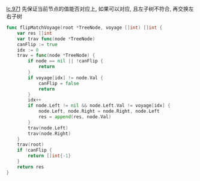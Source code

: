 [lc.971](https://leetcode.cn/problems/flip-binary-tree-to-match-preorder-traversal/description/)
先保证当前节点的值能否对应上, 如果可以对应, 且左子树不符合, 再交换左右子树
```go
func flipMatchVoyage(root *TreeNode, voyage []int) []int {
	var res []int
	var trav func(node *TreeNode)
	canFlip := true
	idx := 0
	trav = func(node *TreeNode) {
		if node == nil || !canFlip {
			return
		}
		if voyage[idx] != node.Val {
			canFlip = false
			return
		}
		idx++
		if node.Left != nil && node.Left.Val != voyage[idx] {
			node.Left, node.Right = node.Right, node.Left
			res = append(res, node.Val)
		}
		trav(node.Left)
		trav(node.Right)
	}
	trav(root)
	if !canFlip {
		return []int{-1}
	}
	return res
}
```